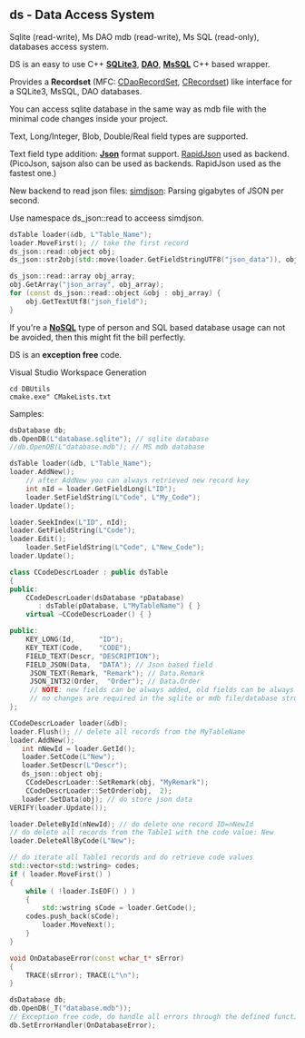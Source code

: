 ## ds - Data Access System

Sqlite (read-write), Ms DAO mdb (read-write), Ms SQL (read-only),
databases access system. 

DS is an easy to use C++ [**SQLite3**](https://sqlite.org/), [**DAO**](https://msdn.microsoft.com/en-us/library/aa984815(v=vs.71).aspx), [**MsSQL**](https://en.wikipedia.org/wiki/Microsoft_SQL_Server) C++ based wrapper.

Provides a **Recordset** (MFC: [CDaoRecordSet](https://msdn.microsoft.com/en-us/library/8wht5w3w.aspx), [CRecordset](https://msdn.microsoft.com/en-us/library/92bcy0kw.aspx)) like  interface for a SQLite3, MsSQL, DAO databases.

You can access sqlite database in the same way as mdb file with the minimal code changes inside your project.
 
Text, Long/Integer, Blob, Double/Real field types are supported.

Text field type addition: [**Json**](https://en.wikipedia.org/wiki/JSON) format support. [RapidJson](https://github.com/miloyip/rapidjson) used as backend.
(PicoJson, sajson also can be used as backends. RapidJson used as the fastest one.)

New backend to read json files: [simdjson](https://github.com/simdjson/simdjson): Parsing gigabytes of JSON per second.

Use namespace ds_json::read to acceess simdjson.

```C++
dsTable loader(&db, L"Table_Name");
loader.MoveFirst(); // take the first record
ds_json::read::object obj;
ds_json::str2obj(std::move(loader.GetFieldStringUTF8("json_data")), obj);

ds_json::read::array obj_array;
obj.GetArray("json_array", obj_array);
for (const ds_json::read::object &obj : obj_array) {
	obj.GetTextUtf8("json_field");
}
```

If you're a [**NoSQL**](https://en.wikipedia.org/wiki/NoSQL) type of person and SQL based database usage can not be avoided, then this might fit the bill perfectly.

DS is an **exception free** code.

Visual Studio Workspace Generation
```
cd DBUtils
cmake.exe" CMakeLists.txt
```

Samples: 
```C++
dsDatabase db;
db.OpenDB(L"database.sqlite"); // sqlite database 
//db.OpenDB(L"database.mdb"); // MS mdb database 

dsTable loader(&db, L"Table_Name");
loader.AddNew();
    // after AddNew you can always retrieved new record key
    int nId = loader.GetFieldLong(L"ID"); 
    loader.SetFieldString(L"Code", L"My_Code");
loader.Update();

loader.SeekIndex(L"ID", nId);
loader.GetFieldString(L"Code");
loader.Edit();
    loader.SetFieldString(L"Code", L"New_Code");
loader.Update();
```

```C++
class CCodeDescrLoader : public dsTable
{
public:
    CCodeDescrLoader(dsDatabase *pDatabase)
       : dsTable(pDatabase, L"MyTableName") { }
    virtual ~CCodeDescrLoader() { }

public:
    KEY_LONG(Id,      "ID");
    KEY_TEXT(Code,    "CODE");
    FIELD_TEXT(Descr, "DESCRIPTION");
    FIELD_JSON(Data,  "DATA"); // Json based field
	 JSON_TEXT(Remark, "Remark"); // Data.Remark
	 JSON_INT32(Order,  "Order"); // Data.Order
	 // NOTE: new fields can be always added, old fields can be always deleted
	 // no changes are required in the sqlite or mdb file/database structure.
};

CCodeDescrLoader loader(&db);
loader.Flush(); // delete all records from the MyTableName
loader.AddNew();
   int nNewId = loader.GetId();
   loader.SetCode(L"New");
   loader.SetDescr(L"Descr");
   ds_json::object obj;
   	CCodeDescrLoader::SetRemark(obj, "MyRemark");
	CCodeDescrLoader::SetOrder(obj,  2);
   loader.SetData(obj); // do store json data
VERIFY(loader.Update());

loader.DeleteById(nNewId); // do delete one record ID=nNewId
// do delete all records from the Table1 with the code value: New
loader.DeleteAllByCode(L"New"); 

// do iterate all Table1 records and do retrieve code values
std::vector<std::wstring> codes;
if ( loader.MoveFirst() )
{
    while ( !loader.IsEOF() ) )
    {
        std::wstring sCode = loader.GetCode(); 
	codes.push_back(sCode); 
        loader.MoveNext();
    }
}

```
```C++
void OnDatabaseError(const wchar_t* sError) 
{
    TRACE(sError); TRACE(L"\n");
}

dsDatabase db;
db.OpenDB(_T("database.mdb")); 
// Exception free code, do handle all errors through the defined function
db.SetErrorHandler(OnDatabaseError); 
```
